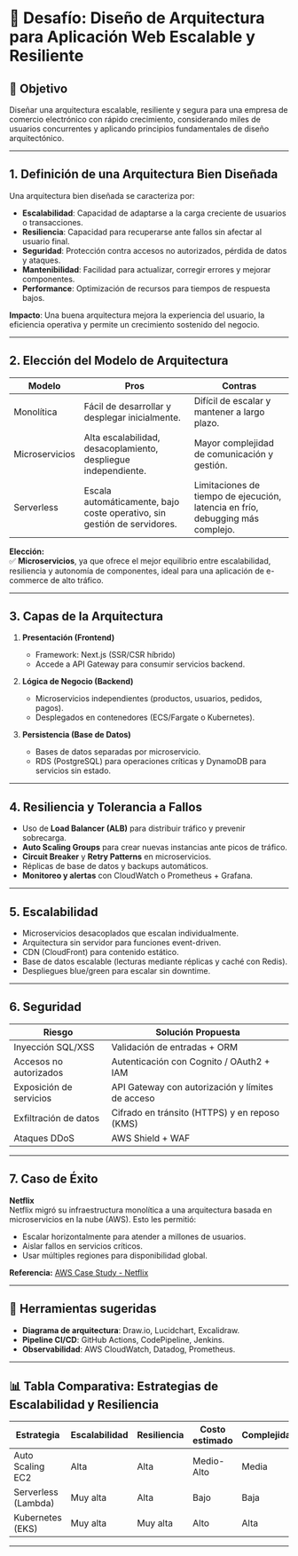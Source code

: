# 🧠 Desafío: Diseño de Arquitectura para Aplicación Web Escalable y Resiliente

## 🎯 Objetivo
Diseñar una arquitectura escalable, resiliente y segura para una empresa de comercio electrónico con rápido crecimiento, considerando miles de usuarios concurrentes y aplicando principios fundamentales de diseño arquitectónico.

---

## 1. Definición de una Arquitectura Bien Diseñada

Una arquitectura bien diseñada se caracteriza por:

- **Escalabilidad**: Capacidad de adaptarse a la carga creciente de usuarios o transacciones.
- **Resiliencia**: Capacidad para recuperarse ante fallos sin afectar al usuario final.
- **Seguridad**: Protección contra accesos no autorizados, pérdida de datos y ataques.
- **Mantenibilidad**: Facilidad para actualizar, corregir errores y mejorar componentes.
- **Performance**: Optimización de recursos para tiempos de respuesta bajos.

**Impacto**: Una buena arquitectura mejora la experiencia del usuario, la eficiencia operativa y permite un crecimiento sostenido del negocio.

---

## 2. Elección del Modelo de Arquitectura

| Modelo         | Pros                                                                 | Contras                                                              |
| -------------- | -------------------------------------------------------------------- | --------------------------------------------------------------------- |
| Monolítica     | Fácil de desarrollar y desplegar inicialmente.                      | Difícil de escalar y mantener a largo plazo.                         |
| Microservicios | Alta escalabilidad, desacoplamiento, despliegue independiente.      | Mayor complejidad de comunicación y gestión.                         |
| Serverless     | Escala automáticamente, bajo coste operativo, sin gestión de servidores. | Limitaciones de tiempo de ejecución, latencia en frío, debugging más complejo. |

**Elección:**  
✅ **Microservicios**, ya que ofrece el mejor equilibrio entre escalabilidad, resiliencia y autonomía de componentes, ideal para una aplicación de e-commerce de alto tráfico.

---

## 3. Capas de la Arquitectura

1. **Presentación (Frontend)**  
   - Framework: Next.js (SSR/CSR híbrido)
   - Accede a API Gateway para consumir servicios backend.

2. **Lógica de Negocio (Backend)**  
   - Microservicios independientes (productos, usuarios, pedidos, pagos).
   - Desplegados en contenedores (ECS/Fargate o Kubernetes).

3. **Persistencia (Base de Datos)**  
   - Bases de datos separadas por microservicio.
   - RDS (PostgreSQL) para operaciones críticas y DynamoDB para servicios sin estado.

---

## 4. Resiliencia y Tolerancia a Fallos

- Uso de **Load Balancer (ALB)** para distribuir tráfico y prevenir sobrecarga.
- **Auto Scaling Groups** para crear nuevas instancias ante picos de tráfico.
- **Circuit Breaker** y **Retry Patterns** en microservicios.
- Réplicas de base de datos y backups automáticos.
- **Monitoreo y alertas** con CloudWatch o Prometheus + Grafana.

---

## 5. Escalabilidad

- Microservicios desacoplados que escalan individualmente.
- Arquitectura sin servidor para funciones event-driven.
- CDN (CloudFront) para contenido estático.
- Base de datos escalable (lecturas mediante réplicas y caché con Redis).
- Despliegues blue/green para escalar sin downtime.

---

## 6. Seguridad

| Riesgo                        | Solución Propuesta                                     |
|------------------------------|--------------------------------------------------------|
| Inyección SQL/XSS            | Validación de entradas + ORM                          |
| Accesos no autorizados       | Autenticación con Cognito / OAuth2 + IAM              |
| Exposición de servicios      | API Gateway con autorización y límites de acceso      |
| Exfiltración de datos        | Cifrado en tránsito (HTTPS) y en reposo (KMS)         |
| Ataques DDoS                 | AWS Shield + WAF                                      |

---

## 7. Caso de Éxito

**Netflix**  
Netflix migró su infraestructura monolítica a una arquitectura basada en microservicios en la nube (AWS). Esto les permitió:

- Escalar horizontalmente para atender a millones de usuarios.
- Aislar fallos en servicios críticos.
- Usar múltiples regiones para disponibilidad global.

**Referencia:** [AWS Case Study - Netflix](https://aws.amazon.com/solutions/case-studies/netflix/)

---

## 🔧 Herramientas sugeridas

- **Diagrama de arquitectura**: Draw.io, Lucidchart, Excalidraw.
- **Pipeline CI/CD**: GitHub Actions, CodePipeline, Jenkins.
- **Observabilidad**: AWS CloudWatch, Datadog, Prometheus.

---

## 📊 Tabla Comparativa: Estrategias de Escalabilidad y Resiliencia

| Estrategia         | Escalabilidad | Resiliencia | Costo estimado | Complejidad |
|--------------------|---------------|-------------|----------------|-------------|
| Auto Scaling EC2   | Alta          | Alta        | Medio-Alto     | Media       |
| Serverless (Lambda)| Muy alta      | Alta        | Bajo           | Baja        |
| Kubernetes (EKS)   | Muy alta      | Muy alta    | Alto           | Alta        |

---
